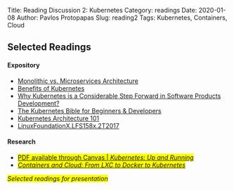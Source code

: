 Title: Reading Discussion 2: Kubernetes 
Category: readings
Date: 2020-01-08
Author: Pavlos Protopapas
Slug: reading2
Tags: Kubernetes, Containers, Cloud

## Selected Readings
#### Expository
- [Monolithic vs. Microservices Architecture](https://articles.microservices.com/monolithic-vs-microservices-architecture-5c4848858f59)
- [Benefits of Kubernetes](https://medium.com/platformer-blog/benefits-of-kubernetes-e6d5de39bc48)
- [Why Kubernetes is a Considerable Step Forward in Software Products Development?](https://stfalcon.com/en/blog/post/kubernetes)
- [The Kubernetes Bible for Beginners & Developers](https://docs.google.com/document/d/1O-BwDTuE4qI0ASE7iFp6qFpTj8uIVrl9F0HUrC4u_GQ/edit)
- [Kubernetes Architecture 101](https://www.aquasec.com/wiki/display/containers/Kubernetes+Architecture+101)
- [LinuxFoundationX.LFS158x.2T2017](https://courses.edx.org/courses/course-v1:LinuxFoundationX+LFS158x+2T2017/course/)

#### Research
- <span style="background-color: #FFFF00">[PDF available through Canvas | *Kubernetes: Up and Running*](https://canvas.harvard.edu/courses/71552/files?preview=9362061)</span>
- <span style="background-color: #FFFF00">[*Containers and Cloud: From LXC to Docker to Kubernetes*](http://www.ce.uniroma2.it/courses/sdcc1617/articoli/bernstein_cc2014.pdf)</span>

<span style="background-color: #FFFF00">*Selected readings for presentation*</span>
